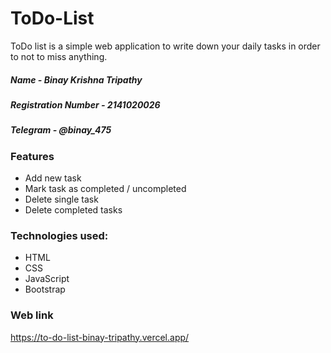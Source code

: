 # ToDo-List

ToDo list is a simple web application to write down your daily tasks in order to not to miss anything.

##### Name - Binay Krishna Tripathy
##### Registration Number - 2141020026
##### Telegram - @binay_475

### Features
* Add new task
* Mark task as completed / uncompleted
* Delete single task
* Delete completed tasks

### Technologies used:
* HTML
* CSS
* JavaScript
* Bootstrap

### Web link
https://to-do-list-binay-tripathy.vercel.app/
